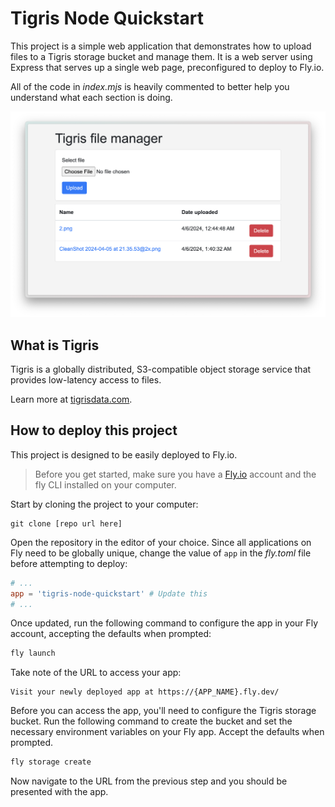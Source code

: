 # Tigris Node Quickstart

This project is a simple web application that demonstrates how to upload files to a Tigris storage bucket and manage them. It is a web server using Express that serves up a single web page, preconfigured to deploy to Fly.io.

All of the code in _index.mjs_ is heavily commented to better help you understand what each section is doing.

![The Tigris file manager app](./img/app.png)

## What is Tigris

Tigris is a globally distributed, S3-compatible object storage service that provides low-latency access to files.

Learn more at [tigrisdata.com](https://www.tigrisdata.com/).

## How to deploy this project

This project is designed to be easily deployed to Fly.io.

> Before you get started, make sure you have a [Fly.io](https://fly.io) account and the fly CLI installed on your computer.

Start by cloning the project to your computer:

```
git clone [repo url here]
```

Open the repository in the editor of your choice. Since all applications on Fly need to be globally unique, change the value of `app` in the _fly.toml_ file before attempting to deploy:

``` toml
# ...
app = 'tigris-node-quickstart' # Update this
# ...
```

Once updated, run the following command to configure the app in your Fly account, accepting the defaults when prompted:

``` bash
fly launch
```

Take note of the URL to access your app:

```
Visit your newly deployed app at https://{APP_NAME}.fly.dev/
```

Before you can access the app, you'll need to configure the Tigris storage bucket. Run the following command to create the bucket and set the necessary environment variables on your Fly app. Accept the defaults when prompted.

``` bash
fly storage create
```

Now navigate to the URL from the previous step and you should be presented with the app.
